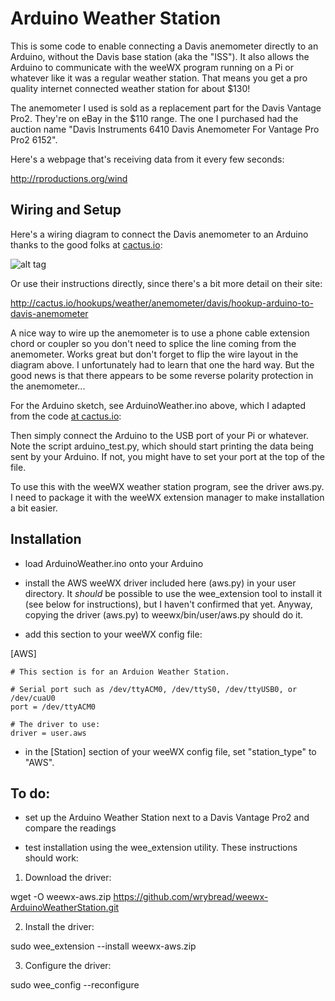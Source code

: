 # Arduino Weather Station

This is some code to enable connecting a Davis anemometer directly to an Arduino, without the Davis base station (aka the "ISS"). It also allows the Arduino to communicate with the weeWX program running on a Pi or whatever like it was a regular weather station. That means you get a pro quality internet connected weather station for about $130!

The anemometer I used is sold as a replacement part for the Davis Vantage Pro2. They're on eBay in the $110 range. The one I purchased had the auction name "Davis Instruments 6410 Davis Anemometer For Vantage Pro Pro2 6152". 

Here's a webpage that's receiving data from it every few seconds:

http://rproductions.org/wind


## Wiring and Setup

Here's a wiring diagram to connect the Davis anemometer to an Arduino thanks to the good folks at [cactus.io](http://cactus.io/hookups/weather/anemometer/davis/hookup-arduino-to-davis-anemometer):

![alt tag](https://github.com/wrybread/ArduinoWeatherStation/raw/master/arduino-to-davis-anemometer-hookup-circuit.jpg)

Or use their instructions directly, since there's a bit more detail on their site:

http://cactus.io/hookups/weather/anemometer/davis/hookup-arduino-to-davis-anemometer

A nice way to wire up the anemometer is to use a phone cable extension chord or coupler so you don't need to splice the line coming from the anemometer. Works great but don't forget to flip the wire layout in the diagram above. I unfortunately had to learn that one the hard way. But the good news is that there appears to be some reverse polarity protection in the anemometer...

For the Arduino sketch, see ArduinoWeather.ino above, which I adapted from the code [at cactus.io](http://cactus.io/hookups/weather/anemometer/davis/hookup-arduino-to-davis-anemometer):

Then simply connect the Arduino to the USB port of your Pi or whatever. Note the script arduino_test.py, which should start printing the data being sent by your Arduino. If not, you might have to set your port at the top of the file.

To use this with the weeWX weather station program, see the driver aws.py. I need to package it with the weeWX extension manager to make installation a bit easier.


## Installation 

- load ArduinoWeather.ino onto your Arduino

- install the AWS weeWX driver included here (aws.py) in your user directory. It *should* be possible to use the wee_extension tool to install it (see below for instructions), but I haven't confirmed that yet. Anyway, copying the driver (aws.py) to weewx/bin/user/aws.py should do it.

- add this section to your weeWX config file:

[AWS]

    # This section is for an Arduion Weather Station.

    # Serial port such as /dev/ttyACM0, /dev/ttyS0, /dev/ttyUSB0, or /dev/cuaU0
    port = /dev/ttyACM0

    # The driver to use:
    driver = user.aws

- in the [Station] section of your weeWX config file, set "station_type" to "AWS".



## To do:

- set up the Arduino Weather Station next to a Davis Vantage Pro2 and compare the readings

- test installation using the wee_extension utility. These instructions should work:

1) Download the driver:

wget -O weewx-aws.zip https://github.com/wrybread/weewx-ArduinoWeatherStation.git

2) Install the driver:

sudo wee_extension --install weewx-aws.zip

3) Configure the driver:

sudo wee_config --reconfigure
